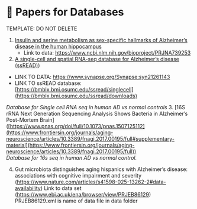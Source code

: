 # 📑 Papers for Databases

TEMPLATE: DO NOT DELETE

1. [Insulin and serine metabolism as sex-specific hallmarks of Alzheimer’s disease in the human hippocampus]([https://www.ncbi.nlm.nih.gov/geo/query/acc.cgi?acc=GSE175814](https://www.ncbi.nlm.nih.gov/bioproject/PRJNA739253)])
   - Link to data: https://www.ncbi.nlm.nih.gov/bioproject/PRJNA739253
3. [A single-cell and spatial RNA-seq database for Alzheimer’s disease (ssREAD)]())
  - LINK TO DATA: https://www.synapse.org/Synapse:syn21261143
  - LINK TO ssREAD database: [https://bmblx.bmi.osumc.edu/ssread/singlecell](https://bmblx.bmi.osumc.edu/ssread/downloads)


   *Database for Single cell RNA seq in human AD vs normal controls*
3. [16S rRNA Next Generation Sequencing Analysis Shows Bacteria in Alzheimer’s Post-Mortem Brain]([https://www.pnas.org/doi/full/10.1073/pnas.1507125112](https://www.frontiersin.org/journals/aging-neuroscience/articles/10.3389/fnagi.2017.00195/full#supplementary-material](https://www.frontiersin.org/journals/aging-neuroscience/articles/10.3389/fnagi.2017.00195/full))  
   *Database for 16s seq in human AD vs normal control.*

4. Gut microbiota distinguishes aging hispanics with Alzheimer’s disease: associations with cognitive impairment and severity (https://www.nature.com/articles/s41598-025-13262-2#data-availability)
   Link to data set (https://www.ebi.ac.uk/ena/browser/view/PRJEB86129)
   PRJEB86129.xml is name of data file in data folder
     
